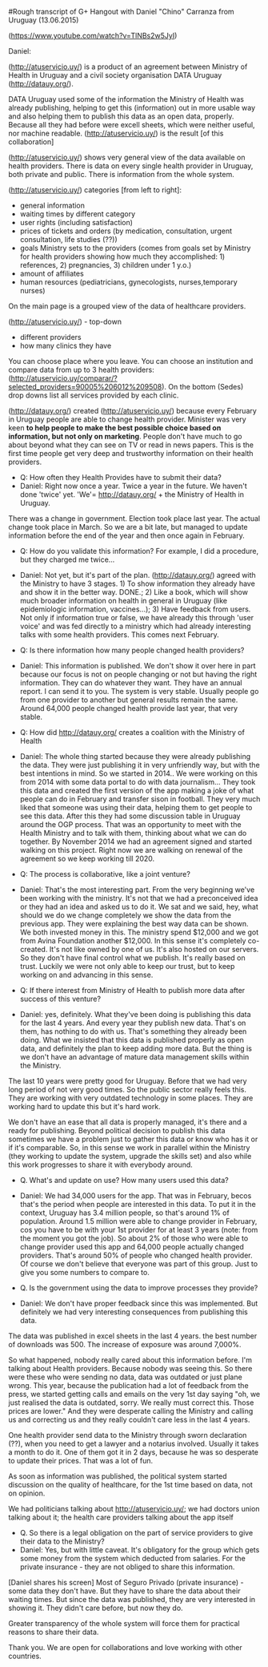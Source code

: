 #Rough transcript of G+ Hangout with Daniel "Chino" Carranza from Uruguay (13.06.2015)

(https://www.youtube.com/watch?v=TlNBs2w5JyI)

Daniel:

(http://atuservicio.uy/) is a product of an agreement between Ministry of Health in Uruguay and a civil society organisation DATA Uruguay (http://datauy.org/).

DATA Uruguay used some of the information the Ministry of Health was already publishing, helping to get this (information) out in more usable way and also helping them to publish this data as an open data, properly. Because all they had before were excell sheets, which were neither useful, nor machine readable. (http://atuservicio.uy/) is the result [of this collaboration]

(http://atuservicio.uy/) shows very general view of the data available on health providers. There is data on every single health provider in Uruguay, both private and public. There is information from the whole system.

(http://atuservicio.uy/) categories [from left to right]:

* general information
* waiting times by different category
* user rights (including satisfaction)
* prices of tickets and orders (by medication, consultation, urgent consultation, life studies (??))
* goals Ministry sets to the providers (comes from goals set by Ministry for health providers showing how much they accomplished: 1) references, 2) pregnancies, 3) children under 1 y.o.)
* amount of affiliates
* human resources (pediatricians, gynecologists, nurses,temporary nurses)

On the main page is a grouped view of the data of healthcare providers.

(http://atuservicio.uy/) - top-down

* different providers
* how many clinics they have

You can choose place where you leave. You can choose an institution and compare data from up to 3 health providers:  (http://atuservicio.uy/comparar/?selected_providers=90005%206012%209508). On the bottom (Sedes) drop downs list all services provided by each clinic.

(http://datauy.org/) created (http://atuservicio.uy/) because every February in Uruguay people are able to change health provider. Minister was very keen **to help people to make the best possible choice based on information, but not only on marketing**. People don't have much to go about beyond what they can see on TV or read in news papers. This is the first time people get very deep and trustworthy information on their health providers.

+ Q: How often they Health Provides have to submit their data?
+ Daniel: Right now once a year. Twice a year in the future. We haven't done 'twice' yet. 'We'= http://datauy.org/ + the Ministry of Health in Uruguay.

There was a change in government. Election took place last year. The actual change took place in March. So we are a bit late, but managed to update information before the end of the year and then once again in February.

+ Q: How do you validate this information? For example, I did a procedure, but they charged me twice...

+ Daniel: Not yet, but it's part of the plan. (http://datauy.org/) agreed with the Ministry to have 3 stages. 1) To show information they already have and show it in the better way. DONE.; 2) Like a book, which will show much broader information on health in general in Uruguay (like epidemiologic information, vaccines...); 3) Have feedback from users. Not only if information true or false, we have already this through 'user voice' and was fed directly to a ministry which had already interesting talks with some health providers. This comes next February.

+ Q: Is there information how many people changed health providers?

+ Daniel: This information is published. We don't show it over here in part because our focus is not on people changing or not but having the right information. They can do whatever they want. They have an annual report. I can send it to you. The system is very stable. Usually people go from one provider to another but general results remain the same. Around 64,000 people changed health provide last year, that very stable.

+ Q: How did http://datauy.org/ creates a coalition with the Ministry of Health
+ Daniel: The whole thing started because they were already publishing the data. They were just publishing it in very unfriendly way, but with the best intentions in mind. So we started in 2014.. We were working on this from 2014 with some data portal to do with data journalism... They took this data and created the first version of the app making a joke of what people can do in February and transfer sison in football. They very much liked that someone was using their data, helping them to get people to see this data. After this they had some discussion table in Uruguay around the OGP process. That was an opportunity to meet with the Health Ministry and to talk with them, thinking about what we can do together. By November 2014 we had an agreement signed and started walking on this project. Right now we are walking on renewal of the agreement so we keep working till 2020.

+ Q: The process is collaborative, like a joint venture?
+ Daniel: That's the most interesting part. From the very beginning we've been working with the ministry. It's not that we had a preconceived idea or they had an idea and asked us to do it. We sat and we said, hey, what should we do we change completely we show the data from the previous app. They were explaining the best way data can be shown. We both invested money in this. The ministry spend $12,000 and we got from Avina Foundation another $12,000. In this sense it's completely co-created. It's not like owned by one of us. It's also hosted on our servers. So they don't have final control what we publish. It's really based on trust. Luckily we were not only able to keep our trust, but to keep working on and advancing in this sense.

+ Q: If there interest from Ministry of Health to publish more data after success of this venture?
+ Daniel: yes, definitely. What they've been doing is publishing this data for the last 4 years. And every year they publish new data. That's on them, has nothing to do with us. That's something they already been doing. What we insisted that this data is published properly as open data, and definitely the plan to keep adding more data. But the thing is we don't have an advantage of mature data management skills within the Ministry.

The last 10 years were pretty good for Uruguay. Before that we had very long period of not very good times. So the public sector really feels this. They are working with very outdated technology in some places. They are working hard to update this but it's hard work.

We don't have an ease that all data is properly managed, it's there and a ready for publishing. Beyond political decision to publish this data sometimes we have a problem just to gather this data or know who has it or if it's comparable. So, in this sense we work in parallel within  the Ministry (they working to update the system, upgrade the skills set) and also while this work progresses to share it with everybody around.

+ Q. What's and update on use? How many users used this data?
+ Daniel: We had 34,000 users for the app. That was in February, becos that's the period when people are interested in this data. To put it in the context, Uruguay has 3.4 million people, so that's around 1% of population. Around 1.5 million were able to change provider in February, cos you have to be with your 1st provider for at least 3 years (note: from the moment you got the job). So about 2% of those who were able to change provider used this app and 64,000 people actually changed providers. That's around 50% of people who changed health provider. Of course we don't believe that everyone was part of this group. Just to give you some numbers to compare to.

+ Q. Is the government using the data to improve processes they provide?
+ Daniel: We don't have proper feedback since this was implemented. But definitely we had very interesting consequences from publishing this data.

The data was published in excel sheets  in the last 4 years. the best number of downloads was 500. The increase of exposure was around 7,000%.

So what happened, nobody really cared about this information before. I'm talking about Health providers. Because nobody was seeing this. So there were these who were sending no data, data was outdated or just plane wrong. This year, because the publication had a lot of feedback from the press, we started getting calls and emails on the very 1st day saying "oh, we just realised the data is outdated, sorry. We really must correct this. Those prices are lower." And they were desperate calling the Ministry and calling us and correcting us and they really couldn't care less in the last 4 years.

One health provider send data to the Ministry through sworn declaration (??), when you need to get a lawyer and a notarius involved. Usually it takes a month to do it. One of them got it in 2 days, because he was so desperate to update their prices. That was a lot of fun.

As soon as information was published, the political system started discussion on the quality of healthcare, for the 1st time based on data, not on opinion.

We had politicians talking about http://atuservicio.uy/; we had doctors union talking about it; the health care providers talking about the app itself

+ Q. So there is a legal obligation on the part of service providers to give their data to the Ministry?
+ Daniel: Yes, but with little caveat. It's obligatory for the group which gets some money from the system which deducted from salaries. For the private insurance - they are not obliged to share this information.

[Daniel shares his screen] Most of Seguro Privado (private insurance) - some data they don't have. But they have to share the data about their waiting times. But since the data was published, they are very interested in showing it. They didn't care before, but now they do.

Greater transparency of the whole system will force them for practical reasons to share their data.

Thank you. We are open for collaborations and love working with other countries.

